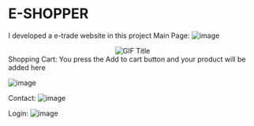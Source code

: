 
# E-SHOPPER
I  developed a e-trade website in this project
Main Page:
![image](https://github.com/Clabiyik/E-SHOPPER/assets/98713471/6f1c6164-e7c5-42c2-824d-8c22080d831b)

<div align="center">
  <img src="https://github.com/Clabiyik/E-SHOPPER/assets/98713471/03f71611-eb23-4f93-bd87-3698a42138d4" alt="GIF Title" />
</div>
Shopping Cart:
You press the Add to cart button and your product will be added here 

![image](https://github.com/Clabiyik/E-SHOPPER/assets/98713471/63154a42-d6fe-400e-8d7c-32b49b87969b)

Contact:
![image](https://github.com/Clabiyik/E-SHOPPER/assets/98713471/6789a226-4a99-4593-a4e6-58bf7fddf5cf)

Login:
![image](https://github.com/Clabiyik/E-SHOPPER/assets/98713471/46e5dc5e-54a9-46df-b9ae-7c2e29448f5e)






